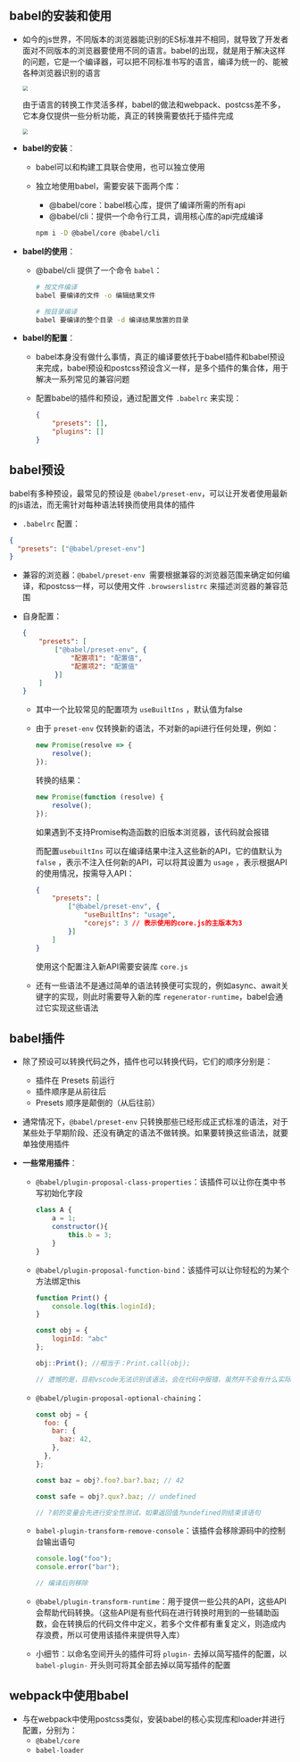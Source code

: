 ## babel的安装和使用

- 如今的js世界，不同版本的浏览器能识别的ES标准并不相同，就导致了开发者面对不同版本的浏览器要使用不同的语言。babel的出现，就是用于解决这样的问题，它是一个编译器，可以把不同标准书写的语言，编译为统一的、能被各种浏览器识别的语言

  <img src="https://gitee.com/dev-edu/frontend-webpack-particular/raw/master/4.%20js%E5%85%BC%E5%AE%B9%E6%80%A7/4-1.%20babel%E7%9A%84%E5%AE%89%E8%A3%85%E5%92%8C%E4%BD%BF%E7%94%A8/assets/2020-02-07-10-25-56.png" style="zoom: 60%">

  由于语言的转换工作灵活多样，babel的做法和webpack、postcss差不多，它本身仅提供一些分析功能，真正的转换需要依托于插件完成

  <img src="https://gitee.com/dev-edu/frontend-webpack-particular/raw/master/4.%20js%E5%85%BC%E5%AE%B9%E6%80%A7/4-1.%20babel%E7%9A%84%E5%AE%89%E8%A3%85%E5%92%8C%E4%BD%BF%E7%94%A8/assets/2020-02-07-10-27-30.png" style="zoom: 60%">

- **babel的安装**：

  - babel可以和构建工具联合使用，也可以独立使用

  - 独立地使用babel，需要安装下面两个库：

    - @babel/core：babel核心库，提供了编译所需的所有api
    - @babel/cli：提供一个命令行工具，调用核心库的api完成编译

    ```sh
    npm i -D @babel/core @babel/cli
    ```

- **babel的使用**：

  - @babel/cli 提供了一个命令 `babel`：

    ```sh
    # 按文件编译
    babel 要编译的文件 -o 编辑结果文件
    
    # 按目录编译
    babel 要编译的整个目录 -d 编译结果放置的目录
    ```

- **babel的配置**：

  - babel本身没有做什么事情，真正的编译要依托于babel插件和babel预设来完成，babel预设和postcss预设含义一样，是多个插件的集合体，用于解决一系列常见的兼容问题

  - 配置babel的插件和预设，通过配置文件 `.babelrc` 来实现：

    ```json
    {
        "presets": [],
        "plugins": []
    }
    ```



## babel预设

babel有多种预设，最常见的预设是 `@babel/preset-env`，可以让开发者使用最新的js语法，而无需针对每种语法转换而使用具体的插件

-  `.babelrc` 配置：

  ```json
  {
  	"presets": ["@babel/preset-env"]
  }
  ```

- 兼容的浏览器：`@babel/preset-env `需要根据兼容的浏览器范围来确定如何编译，和postcss一样，可以使用文件 `.browserslistrc` 来描述浏览器的兼容范围

- 自身配置：

  ```json
  {
      "presets": [
          ["@babel/preset-env", {
              "配置项1": "配置值",
              "配置项2": "配置值"
          }]
      ]
  }
  ```

  - 其中一个比较常见的配置项为 `useBuiltIns` ，默认值为false

  - 由于 `preset-env` 仅转换新的语法，不对新的api进行任何处理，例如：

    ```js
    new Promise(resolve => {
        resolve();
    });
    ```

    转换的结果：

    ```js
    new Promise(function (resolve) {
        resolve();
    });
    ```

    如果遇到不支持Promise构造函数的旧版本浏览器，该代码就会报错

    而配置`usebuiltIns` 可以在编译结果中注入这些新的API，它的值默认为 `false` ，表示不注入任何新的API，可以将其设置为 `usage` ，表示根据API的使用情况，按需导入API：

    ```json
    {
        "presets": [
            ["@babel/preset-env", {
                "useBuiltIns": "usage",
                "corejs": 3	// 表示使用的core.js的主版本为3
            }]
        ]
    }
    ```

    使用这个配置注入新API需要安装库 `core.js` 

  - 还有一些语法不是通过简单的语法转换便可实现的，例如async、await关键字的实现，则此时需要导入新的库 `regenerator-runtime`，babel会通过它实现这些语法

## babel插件

- 除了预设可以转换代码之外，插件也可以转换代码，它们的顺序分别是：

  - 插件在 Presets 前运行
  - 插件顺序是从前往后
  - Presets 顺序是颠倒的（从后往前）

- 通常情况下，`@babel/preset-env` 只转换那些已经形成正式标准的语法，对于某些处于早期阶段、还没有确定的语法不做转换。如果要转换这些语法，就要单独使用插件

- **一些常用插件**：

  - `@babel/plugin-proposal-class-properties`：该插件可以让你在类中书写初始化字段

    ```js
    class A {
        a = 1;
        constructor(){
            this.b = 3;
        }
    }
    ```

  - `@babel/plugin-proposal-function-bind`：该插件可以让你轻松的为某个方法绑定this

    ```js
    function Print() {
        console.log(this.loginId);
    }
    
    const obj = {
        loginId: "abc"
    };
    
    obj::Print(); //相当于：Print.call(obj);
    
    // 遗憾的是，目前vscode无法识别该语法，会在代码中报错，虽然并不会有什么实际性的危害（因为最终代码会用babel转换），但是影响观感
    ```

  - `@babel/plugin-proposal-optional-chaining`：

    ```js
    const obj = {
      foo: {
        bar: {
          baz: 42,
        },
      },
    };
    
    const baz = obj?.foo?.bar?.baz; // 42
    
    const safe = obj?.qux?.baz; // undefined
    
    // ?前的变量会先进行安全性测试，如果返回值为undefined则结束该语句
    ```

  - `babel-plugin-transform-remove-console`：该插件会移除源码中的控制台输出语句

    ```js
    console.log("foo");
    console.error("bar");
    
    // 编译后则移除
    ```

  - `@babel/plugin-transform-runtime`：用于提供一些公共的API，这些API会帮助代码转换。（这些API是有些代码在进行转换时用到的一些辅助函数，会在转换后的代码文件中定义，若多个文件都有重复定义，则造成内存浪费，所以可使用该插件来提供导入库）

  - 小细节：以命名空间开头的插件可将 `plugin-` 去掉以简写插件的配置，以 `babel-plugin-` 开头则可将其全部去掉以简写插件的配置

## webpack中使用babel

- 与在webpack中使用postcss类似，安装babel的核心实现库和loader并进行配置，分别为：
  - `@babel/core`
  - `babel-loader`